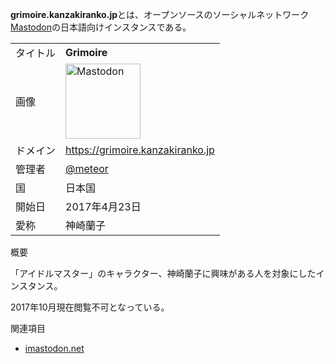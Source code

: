 <div class="mw-parser-output">

**grimoire.kanzakiranko.jp**とは、オープンソースのソーシャルネットワーク[Mastodon](/Mastodon "Mastodon")の日本語向けインスタンスである。

|          |                                                                                                                                                                                                                                                                                                                                       |
|----------|---------------------------------------------------------------------------------------------------------------------------------------------------------------------------------------------------------------------------------------------------------------------------------------------------------------------------------------|
| タイトル | **Grimoire**                                                                                                                                                                                                                                                                                                                          |
| 画像     | <a href="/%E3%83%95%E3%82%A1%E3%82%A4%E3%83%AB:Mastodon_logo.png" class="image" title="Mastodon"><img src="/images/thumb/0/00/Mastodon_logo.png/120px-Mastodon_logo.png" srcset="/images/thumb/0/00/Mastodon_logo.png/180px-Mastodon_logo.png 1.5x, /images/0/00/Mastodon_logo.png 2x" width="120" height="120" alt="Mastodon" /></a> |
| ドメイン | <a href="https://grimoire.kanzakiranko.jp" class="external free" rel="nofollow">https://grimoire.kanzakiranko.jp</a>                                                                                                                                                                                                                  |
| 管理者   | <a href="https://grimoire.kanzakiranko.jp/@meteor" class="external text" rel="nofollow">@meteor</a>                                                                                                                                                                                                                                   |
| 国       | 日本国                                                                                                                                                                                                                                                                                                                                |
| 開始日   | 2017年4月23日                                                                                                                                                                                                                                                                                                                         |
| 愛称     | 神崎蘭子                                                                                                                                                                                                                                                                                                                              |

概要

「アイドルマスター」のキャラクター、神崎蘭子に興味がある人を対象にしたインスタンス。

2017年10月現在閲覧不可となっている。

関連項目

-   [imastodon.net](/Imastodon.net "Imastodon.net")

</div>
